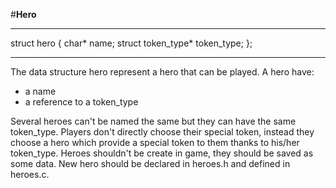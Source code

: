 #**Hero**

---
struct hero
{
	char* name;
	struct token_type* token_type;
};

---
The data structure hero represent a hero that can be played.
A hero have:
* a name
* a reference to a token_type

Several heroes can't be named the same but they can have the same token_type.
Players don't directly choose their special token, instead they choose a hero which provide a special token to them thanks to his/her token_type.
Heroes shouldn't be create in game, they should be saved as some data.
New hero should be declared in heroes.h and defined in heroes.c.
